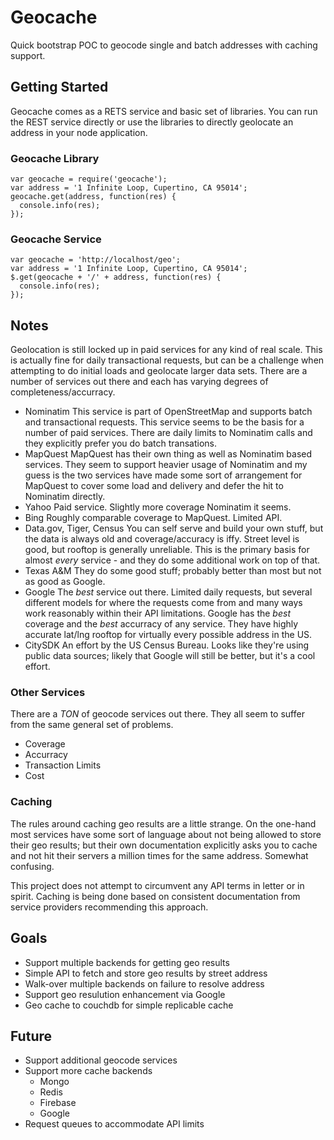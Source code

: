 # Geocache
Quick bootstrap POC to geocode single and batch addresses with caching support.

## Getting Started
Geocache comes as a RETS service and basic set of libraries. You can run the REST service directly or use the libraries to directly geolocate an address in your node application.

### Geocache Library
```
var geocache = require('geocache');
var address = '1 Infinite Loop, Cupertino, CA 95014';
geocache.get(address, function(res) {
  console.info(res);
});
```

### Geocache Service
```
var geocache = 'http://localhost/geo';
var address = '1 Infinite Loop, Cupertino, CA 95014';
$.get(geocache + '/' + address, function(res) {
  console.info(res);
});
```

## Notes
Geolocation is still locked up in paid services for any kind of real scale. This is actually fine for daily transactional requests, but can be a challenge when attempting to do initial loads and geolocate larger data sets. There are a number of services out there and each has varying degrees of completeness/accurracy.

 * Nominatim
   This service is part of OpenStreetMap and supports batch and transactional requests. This service seems to be the basis for a number of paid services. There are daily limits to Nominatim calls and they explicitly prefer you do batch transations.
 * MapQuest
   MapQuest has their own thing as well as Nominatim based services. They seem to support heavier usage of Nominatim and my guess is the two services have 
   made some sort of arrangement for MapQuest to cover some load and delivery and defer the hit to Nominatim directly.
 * Yahoo
   Paid service. Slightly more coverage Nominatim it seems.
 * Bing
   Roughly comparable coverage to MapQuest. Limited API.
 * Data.gov, Tiger, Census
   You can self serve and build your own stuff, but the data is always old and
   coverage/accuracy is iffy. Street level is good, but rooftop is generally 
   unreliable. This is the primary basis for almost _every_ service - and they 
   do some additional work on top of that.
 * Texas A&M
   They do some good stuff; probably better than most but not as good as Google.
 * Google
   The _best_ service out there. Limited daily requests, but several different models for where the requests come from and many ways work reasonably within their API limitations.
   Google has the _best_ coverage and the _best_ accurracy of any service. They have highly accurate lat/lng rooftop for virtually every possible address in the US.
 * CitySDK
   An effort by the US Census Bureau. Looks like they're using public data sources; likely that Google will still be better, but it's a cool effort. 

### Other Services
There are a _TON_ of geocode services out there. They all seem to suffer from the same general set of problems.

 * Coverage
 * Accurracy
 * Transaction Limits
 * Cost

### Caching
The rules around caching geo results are a little strange. On the one-hand most services have some sort of language about not being allowed to store their geo results; but their own documentation explicitly asks you to cache and not hit their servers a million times for the same address. Somewhat confusing.

This project does not attempt to circumvent any API terms in letter or in spirit. Caching is being done based on consistent documentation from service providers recommending this approach.

## Goals

 * Support multiple backends for getting geo results
 * Simple API to fetch and store geo results by street address
 * Walk-over multiple backends on failure to resolve address 
 * Support geo resulution enhancement via Google
 * Geo cache to couchdb for simple replicable cache

## Future

 * Support additional geocode services
 * Support more cache backends
   - Mongo
   - Redis
   - Firebase
   - Google
 * Request queues to accommodate API limits
